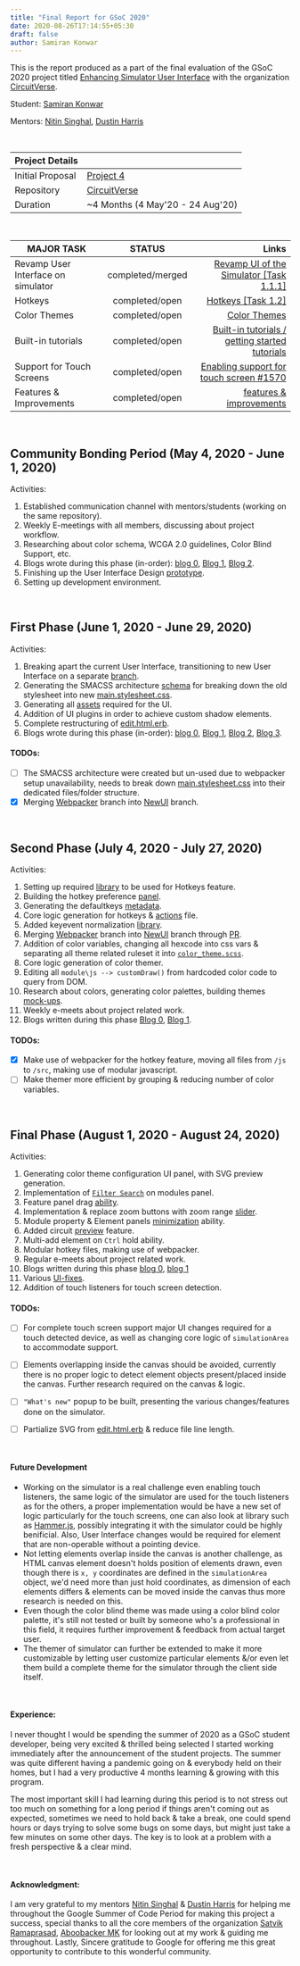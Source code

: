 ```yaml
---
title: "Final Report for GSoC 2020"
date: 2020-08-26T17:14:55+05:30
draft: false
author: Samiran Konwar
---
```


This is the report produced as a part of the final evaluation of the GSoC 2020 project titled [Enhancing Simulator User Interface](https://github.com/CircuitVerse/CircuitVerse/wiki/GSoC%2720-Project-List#project-4---enhancing-simulator-user-interface) with the organization [CircuitVerse](https://github.com/CircuitVerse/CircuitVerse).

Student: [Samiran Konwar](https://github.com/abstrekt)

Mentors: [Nitin Singhal](https://github.com/nitin10s/), [Dustin Harris](https://github.com/devl0rd)

&nbsp;

| Project Details|  |
|---	|---	|
|Initial Proposal|  [Project 4](https://docs.google.com/document/d/17H3BqUwqL_sRxXUo8-wkHShpFo-38ywnn6LUWDJUdUY/edit?usp=sharing)|
|Repository|[CircuitVerse](https://github.com/CircuitVerse/CircuitVerse)|
|Duration| ~4 Months (4 May'20 - 24 Aug'20)|


&nbsp;

| MAJOR TASK     |      STATUS   |  Links |
|----------|:-------------:|------:|
| Revamp User Interface on simulator |  completed/merged | [Revamp UI of the Simulator [Task 1.1.1]](https://github.com/CircuitVerse/CircuitVerse/pull/1438/commits) |
| Hotkeys |    completed/open   |   [Hotkeys [Task 1.2]](https://github.com/CircuitVerse/CircuitVerse/pull/1475/commits) |
| Color Themes |    completed/open   |   [Color Themes](https://github.com/CircuitVerse/CircuitVerse/pull/1520/commits) |
| Built-in tutorials | completed/open |    [Built-in tutorials / getting started tutorials](https://github.com/CircuitVerse/CircuitVerse/pull/1569/commits) |
| Support for Touch Screens | completed/open |   [Enabling support for touch screen #1570](https://github.com/CircuitVerse/CircuitVerse/pull/1570/commits) |
| Features & Improvements | completed/open |    [features & improvements](https://github.com/CircuitVerse/CircuitVerse/pull/1585/commits) |


&nbsp;
&nbsp;

## Community Bonding Period (May 4, 2020 - June 1, 2020)

Activities:

1. Established communication channel with mentors/students (working on the same repository).
2. Weekly E-meetings with all members, discussing about project workflow.
3. Researching about color schema, WCGA 2.0 guidelines, Color Blind Support, etc. 
4. Blogs wrote during this phase (in-order): [blog 0](https://abstrekt.github.io/single-blog.html), [Blog 1](https://medium.com/@abstrekt/week-3-of-my-gsoc-project-b8c044b6e7f8), [Blog 2](https://medium.com/@abstrekt/week-4-before-after-i-shall-hide-6096118bd2dc).
5. Finishing up the User Interface Design [prototype](https://xd.adobe.com/view/cfbc29ff-f83b-42d7-7ef0-9220dbb7d3bd-b98d/).
6. Setting up development environment.

&nbsp;
&nbsp;

## First Phase (June 1, 2020 - June 29, 2020)

Activities:

1. Breaking apart the current User Interface, transitioning to new User Interface on a separate [branch](https://github.com/CircuitVerse/CircuitVerse/tree/new_UI).
2. Generating the SMACSS architecture [schema](https://github.com/CircuitVerse/CircuitVerse/tree/new_UI/public/css) for breaking down the old stylesheet into new [main.stylesheet.css](https://github.com/CircuitVerse/CircuitVerse/blob/new_UI/public/css/main.stylesheet.css).
3. Generating all [assets](https://github.com/CircuitVerse/CircuitVerse/tree/new_UI/public/css/assets) required for the UI.
5. Addition of UI plugins in order to achieve custom shadow elements.
6. Complete restructuring of [edit.html.erb](https://github.com/CircuitVerse/CircuitVerse/blob/new_UI/app/views/simulator/edit.html.erb).
7. Blogs wrote during this phase (in-order): [blog 0](https://medium.com/@abstrekt/gsoc-coding-phase-week-1-9cd5c78c8a10), [Blog 1](https://medium.com/@abstrekt/gsoc-week-2-keydown-87776a3cdab2), [Blog 2](https://medium.com/@abstrekt/first-evaluation-1610c33e694f), [Blog 3](https://blog.circuitverse.org/posts/project-4/).

#### TODOs:

- [ ] The SMACSS architecture were created but un-used due to webpacker setup unavailability, needs to break down [main.stylesheet.css](https://github.com/CircuitVerse/CircuitVerse/blob/new_UI/public/css/main.stylesheet.css) into their dedicated files/folder structure.
- [x] Merging [Webpacker](https://github.com/CircuitVerse/CircuitVerse/tree/stories/webpack_setup) branch into [NewUI](https://github.com/CircuitVerse/CircuitVerse/tree/new_UI) branch.

&nbsp;
&nbsp;

## Second Phase (July 4, 2020 - July 27, 2020)

Activities:

1. Setting up required [library](https://github.com/CircuitVerse/CircuitVerse/pull/1475/files/2702754aa000716a35dce6527e573f9c4a863f74#diff-1fb8ee4783576259cb2937e8cee8102e) to be used for Hotkeys feature.
2. Building the hotkey preference [panel](https://github.com/CircuitVerse/CircuitVerse/pull/1475/commits/d9459a112db7e20c455e5485d44d8eba45cde5a9).
3. Generating the defaultkeys [metadata](https://github.com/CircuitVerse/CircuitVerse/pull/1475/commits/fc32848c75eb3a97ef14a293e8fcac1cb09b8763#diff-17fbf1f652a79440baed7c82e2a8d76a).
5. Core logic generation for hotkeys & [actions](https://github.com/CircuitVerse/CircuitVerse/pull/1475/commits/b330aef1f65cf4a7c5ebc75c3bf95665c7d750a2#diff-f978a9831c3ff5fc6f243872ae6731cf) file.
7. Added keyevent normalization [library](https://github.com/CircuitVerse/CircuitVerse/pull/1475/commits/abf1bf27842d46c1ed6b62c95421cd2c3a781f98).
8. Merging [Webpacker](https://github.com/CircuitVerse/CircuitVerse/tree/stories/webpack_setup) branch into [NewUI](https://github.com/CircuitVerse/CircuitVerse/tree/new_UI) branch through [PR](https://github.com/CircuitVerse/CircuitVerse/pull/1519/commits).
9. Addition of color variables, changing all hexcode into css vars & separating all theme related ruleset it into [```color_theme.scss```](https://github.com/CircuitVerse/CircuitVerse/pull/1520/files?file-filters%5B%5D=.css&file-filters%5B%5D=.scss#diff-b9b8812305a12ea85f0e281b3e90dfbb).
10. Core logic generation of color themer.
11. Editing all ```module\js --> customDraw()``` from hardcoded color code to query from DOM.
12. Research about colors, generating color palettes, building themes [mock-ups](https://xd.adobe.com/view/f791691e-cf90-4b7f-a180-b26582b5b515-a2c2/?fullscreen).
13. Weekly e-meets about project related work.
14. Blogs written during this phase [Blog 0](https://medium.com/@abstrekt/gsoc-2020-second-phase-evaluation-report-5cc86e31e5cf?source=your_stories_page---------------------------), [Blog 1](https://blog.circuitverse.org/posts/project4-2nd-eval/).

#### TODOs:

- [x] Make use of webpacker for the hotkey feature, moving all files from ```/js``` to ```/src```, making use of modular javascript.
- [ ] Make themer more efficient by grouping & reducing number of color variables.

&nbsp;
&nbsp;

## Final Phase (August 1, 2020 -  August 24, 2020)

Activities:

1. Generating color theme configuration UI panel, with SVG preview generation.
2. Implementation of [```Filter Search```](https://github.com/CircuitVerse/CircuitVerse/pull/1577) on modules panel.
3. Feature panel drag [ability](https://github.com/CircuitVerse/CircuitVerse/pull/1585/commits/f444b95bb030101e68331e37b607f187bc5aa0c3).
4. Implementation & replace zoom buttons with zoom range [slider](https://github.com/CircuitVerse/CircuitVerse/pull/1585/commits/003a013cd63dee1af84d6fe8aaad395a31297519).
5. Module property & Element panels [minimization](https://github.com/CircuitVerse/CircuitVerse/pull/1585/commits/003a013cd63dee1af84d6fe8aaad395a31297519) ability.
6. Added circuit [preview](https://github.com/CircuitVerse/CircuitVerse/pull/1585/commits/0d23ac1d4ca524c2577ae0155acd2c22dba08a13) feature.
7. Multi-add element on ```Ctrl``` hold ability.
9. Modular hotkey files, making use of webpacker.
10. Regular e-meets about project related work.
11. Blogs written during this phase [blog 0](https://medium.com/@abstrekt/gsoc-2020-final-phase-report-1-f3ff405a5922), [blog 1](#)
12. Various [UI-fixes](https://github.com/CircuitVerse/CircuitVerse/pull/1584/commits).
13. Addition of touch listeners for touch screen detection.

#### TODOs:

- [ ] For complete touch screen support major UI changes required for a touch detected device, as well as changing core logic of ```simulationArea``` to accommodate support.
- [ ] Elements overlapping inside the canvas should be avoided, currently there is no proper logic to detect element objects present/placed inside the canvas. Further research required on the canvas & logic.
- [ ] ```"What's new"``` popup to be built, presenting the various changes/features done on the simulator.
- [ ] Partialize SVG from [edit.html.erb](https://github.com/CircuitVerse/CircuitVerse/blob/new_UI/app/views/simulator/edit.html.erb) & reduce file line length.



&nbsp; 
&nbsp; 

#### Future Development

- Working on the simulator is a real challenge even enabling touch listeners, the same logic of the simulator are used for the touch listeners as for the others, a proper implementation would be have a new set of logic particularly for the touch screens, one can also look at library such as [Hammer.js](https://hammerjs.github.io/), possibly integrating it with the simulator could be highly benificial. Also, User Interface changes would be required for element that are non-operable without a pointing device.
- Not letting elements overlap inside the canvas is another challenge, as HTML canvas element doesn't holds position of elements drawn, even though there is ```x, y``` coordinates are defined in the ```simulationArea``` object, we'd need more than just hold coordinates, as dimension of each elements differs & elements can be moved inside the canvas thus more research is needed on this.
- Even though the color blind theme was made using a color blind color palette, it's still not tested or built by someone who's a professional in this field, it requires further improvement & feedback from actual target user.
- The themer of simulator can further be extended to make it more customizable by letting user customize particular elements &/or even let them build a complete theme for the simulator through the client side itself.

&nbsp; 
&nbsp; 

#### Experience:

I never thought I would be spending the summer of 2020 as a GSoC student developer, being very excited & thrilled being selected I started working immediately after the announcement of the student projects. The summer was quite different having a pandemic going on & everybody held on their homes, but I had a very productive 4 months learning & growing with this program. 

The most important skill I had learning during this period is to not stress out too much on something for a long period if things aren't coming out as expected, sometimes we need to hold back & take a break, one could spend hours or days trying to solve some bugs on some days, but might just take a few minutes on some other days. The key is to look at a problem with a fresh perspective & a clear mind.

&nbsp; 
&nbsp; 

#### Acknowledgment:

I am very grateful to my mentors [Nitin Singhal](https://github.com/nitin10s/) & [Dustin Harris](https://github.com/devl0rd) for helping me throughout the Google Summer of Code Period for making this project a success, special thanks to all the core members of the organization [Satvik Ramaprasad](https://github.com/satu0king), [Aboobacker MK](https://github.com/tachyons) for looking out at my work & guiding me throughout. Lastly, Sincere gratitude to Google for offering me this great opportunity to contribute to this wonderful community.
